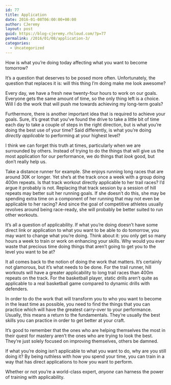 ```yaml
---
id: 77
title: Application
date: 2016-01-08T06:00:00+00:00
author: CJeremy
layout: post
guid: https://blog-cjeremy.rhcloud.com/?p=77
permalink: /2016/01/08/application-3/
categories:
  - Uncategorized
---
```

How is what you&#8217;re doing today affecting what you want to become tomorrow?

It&#8217;s a question that deserves to be posed more often. Unfortunately, the question that replaces it is: will this thing I&#8217;m doing make me look awesome?

Every day, we have a fresh new twenty-four hours to work on our goals. Everyone gets the same amount of time, so the only thing left is a choice. Will I do the work that will push me towards achieving my long-term goals?

Furthermore, there is another important idea that is required to achieve your goals. Sure, it&#8217;s great that you&#8217;ve found the drive to take a little bit of time each day to take a couple of steps in the right direction, but is what you&#8217;re doing the best use of your time? Said differently, is what you&#8217;re doing _directly applicable_ to performing at your highest level?

I think we can forget this truth at times, particularly when we are surrounded by others. Instead of trying to do the things that will give us the most application for our performance, we do things that _look_ good, but don&#8217;t really help us.

Take a distance runner for example. She enjoys running long races that are around 30K or longer. Yet she&#8217;s at the track once a week with a group doing 400m repeats. Is that track workout directly applicable to her trail races? I&#8217;d argue it probably is not. Replacing that track session by a session of hill repeats may better suit her running goals. If she doesn&#8217;t do this, she may be spending extra time on a component of her running that may not even be applicable to her racing? And since the goal of competitive athletes usually revolves around being race-ready, she will probably be better suited to run other workouts.

It&#8217;s all a question of applicability. If what you&#8217;re doing doesn&#8217;t have some direct link or application to what you want to be able to do tomorrow, you may want to change what you&#8217;re doing. Think about it: you only get so many hours a week to train or work on enhancing your skills. Why would you ever waste that precious time doing things that aren&#8217;t going to get you to the level you want to be at?

It all comes back to the notion of doing the work that matters. It&#8217;s certainly not glamorous, but it&#8217;s what needs to be done. For the trail runner, hill workouts will have a greater applicability to long trail races than 400m repeats on the track. For the basketball player, static drills aren&#8217;t quite as applicable to a real basketball game compared to dynamic drills with defenders.

In order to do the work that will transform you to who you want to become in the least time as possible, you need to find the things that you can practice which will have the greatest carry-over to your performance. Usually, this means a return to the fundamentals. They&#8217;re usually the best skills you can practice in order to get better at your craft.

It&#8217;s good to remember that the ones who are helping themselves the most in their quest for mastery aren&#8217;t the ones who are trying to look the best. They&#8217;re just solely focused on improving themselves, others be damned.

If what you&#8217;re doing isn&#8217;t applicable to what you want to do, why are you still doing it? By being ruthless with how you spend your time, you can train in a way that has direct applications to how you want to perform.

Whether or not you&#8217;re a world-class expert, _anyone_ can harness the power of training with applicability.